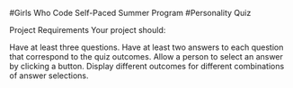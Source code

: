 #Girls Who Code Self-Paced Summer Program
#Personality Quiz

Project Requirements
Your project should:

Have at least three questions.
Have at least two answers to each question that correspond to the quiz outcomes.
Allow a person to select an answer by clicking a button.
Display different outcomes for different combinations of answer selections.
